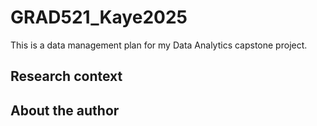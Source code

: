 # GRAD521_Kaye2025

This is a data management plan for my Data Analytics capstone project.

## Research context

## About the author
